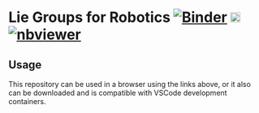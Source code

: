 # Lie Groups for Robotics [![Binder](https://mybinder.org/badge_logo.svg)](https://mybinder.org/v2/gh/jgoppert/lie_groups_for_robotics/master) [<img src="https://jupyter.org/assets/logos/rectanglelogo-greytext-orangebody-greymoons.svg" height="20" title="JupyterLab">](https://mybinder.org/v2/gh/jgoppert/lie_groups_for_robotics/master?urlpath=lab) [![nbviewer](https://img.shields.io/badge/view%20on-nbviewer-brightgreen.svg)](http://nbviewer.jupyter.org/github/jgoppert/lie_groups_for_robotics/tree/master)

## Usage

This repository can be used in a browser using the links above, or it also can be downloaded and is compatible with VSCode development containers.
